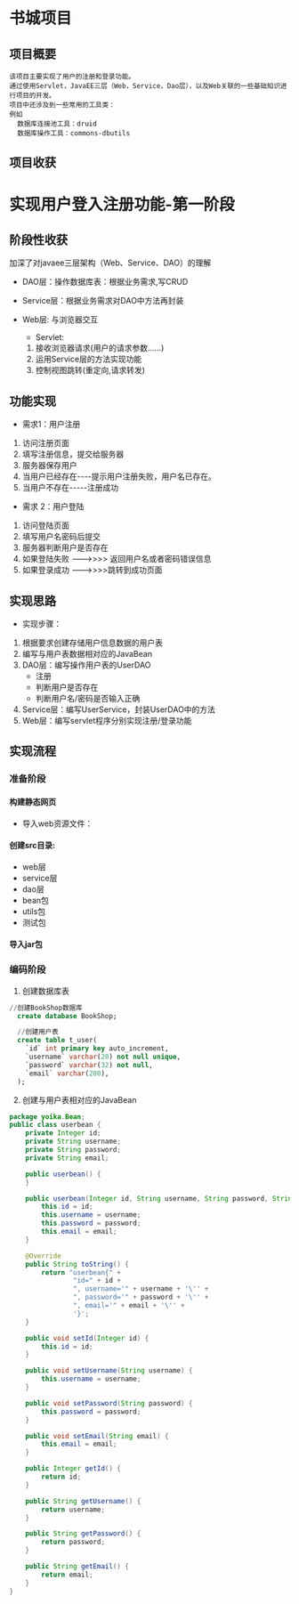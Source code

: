 # 书城项目
## 项目概要
```
该项目主要实现了用户的注册和登录功能。
通过使用Servlet，JavaEE三层（Web，Service，Dao层），以及Web关联的一些基础知识进行项目的开发。
项目中还涉及到一些常用的工具类：
例如
  数据库连接池工具：druid 
  数据库操作工具：commons-dbutils
```
## 项目收获


# 实现用户登入注册功能-第一阶段
## 阶段性收获
加深了对javaee三层架构（Web、Service、DAO）的理解
+ DAO层：操作数据库表：根据业务需求,写CRUD 
+ Service层：根据业务需求对DAO中方法再封装
+ Web层: 与浏览器交互

    - Servlet:
    1. 接收浏览器请求(用户的请求参数……)
    2. 运用Service层的方法实现功能
    3. 控制视图跳转(重定向,请求转发)

## 功能实现
+ 需求1：用户注册
1. 访问注册页面 
2. 填写注册信息，提交给服务器 
3. 服务器保存用户 
4. 当用户已经存在----提示用户注册失败，用户名已存在。
5. 当用户不存在-----注册成功

+ 需求 2：用户登陆
1. 访问登陆页面 
2. 填写用户名密码后提交 
3. 服务器判断用户是否存在 
4. 如果登陆失败 --->>>> 返回用户名或者密码错误信息 
5. 如果登录成功 --->>>>跳转到成功页面

## 实现思路
+ 实现步骤：
1. 根据要求创建存储用户信息数据的用户表
2. 编写与用户表数据相对应的JavaBean
3. DAO层：编写操作用户表的UserDAO
    + 注册
    + 判断用户是否存在
    + 判断用户名/密码是否输入正确
4. Service层：编写UserService，封装UserDAO中的方法 
5. Web层：编写servlet程序分别实现注册/登录功能

## 实现流程

### 准备阶段
#### 构建静态网页
+ 导入web资源文件：

#### 创建src目录:
+ web层    
+ service层
+ dao层
+ bean包
+ utils包
+ 测试包

#### 导入jar包

### 编码阶段
1. 创建数据库表
```sql
//创建BookShop数据库
  create database BookShop;

  //创建用户表
  create table t_user(
    `id` int primary key auto_increment,
    `username` varchar(20) not null unique,
    `password` varchar(32) not null,
    `email` varchar(200),
  );
```
2. 创建与用户表相对应的JavaBean 
```java
package yoika.Bean;
public class userbean {
    private Integer id;
    private String username;
    private String password;
    private String email;

    public userbean() {
    }

    public userbean(Integer id, String username, String password, String email) {
        this.id = id;
        this.username = username;
        this.password = password;
        this.email = email;
    }

    @Override
    public String toString() {
        return "userbean{" +
                "id=" + id +
                ", username='" + username + '\'' +
                ", password='" + password + '\'' +
                ", email='" + email + '\'' +
                '}';
    }

    public void setId(Integer id) {
        this.id = id;
    }

    public void setUsername(String username) {
        this.username = username;
    }

    public void setPassword(String password) {
        this.password = password;
    }

    public void setEmail(String email) {
        this.email = email;
    }

    public Integer getId() {
        return id;
    }

    public String getUsername() {
        return username;
    }

    public String getPassword() {
        return password;
    }

    public String getEmail() {
        return email;
    }
}
```



